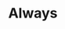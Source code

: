 ---
pid: ch987
title: Always
location_transcription: A Dumpster
coordinates: "[-75.1469277, 39.949794]"
zipcode: '19122'
gen_neighborhood: North Philadelphia
neighborhood: Yorktown,Old Kensington,Jinogi
outside_phl: 
age: '19'
age_range: 13-19
instagram: 
image_file_name: ch_987.jpg
proposal_transcription: A bronze, larger-than-life-sized statue of the cast of FX's
  //It's Always Sunny in Philadelphia//, placed directly in a dumpster.  Too often
  are the denizens of our fine city equated with the garbage people portrayed on the
  hit sitcom.  Let us commemorate them in the trash where they belong.
topic: Pop Culture
topic_summary: 0, 0
type: Sculpture Statue
keywords_other: Pop Culture, It's Always Sunny in Philadelphia, Garbage, Dumpster,
  FX, TV
credit: Devin O'Brien
image_labels: 
twitter: devinobrien06
facebook: 
permalink: "/monuments/ch987/"
layout: item-page
---